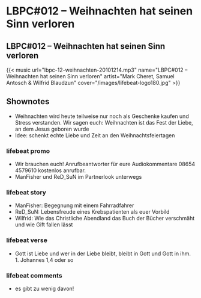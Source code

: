 # LBPC#012 – Weihnachten hat seinen Sinn verloren


## LBPC#012 – Weihnachten hat seinen Sinn verloren

{{< music url="lbpc-12-weihnachten-20101214.mp3" name="LBPC#012 – Weihnachten hat seinen Sinn verloren" artist="Mark Cheret, Samuel Antosch & Wilfrid Blaudzun" cover="/images/lifebeat-logo180.jpg" >}}

## Shownotes

- Weihnachten wird heute teilweise nur noch als Geschenke kaufen und Stress verstanden. Wir sagen euch: Weihnachten ist das Fest der Liebe, an dem Jesus geboren wurde
- Idee: schenkt echte Liebe und Zeit an den Weihnachtsfeiertagen

### lifebeat promo

- Wir brauchen euch! Anrufbeantworter für eure Audiokommentare 08654 4579610 kostenlos anrufbar.
- ManFisher und ReD_SuN im Partnerlook unterwegs

### lifebeat story

- ManFisher: Begegnung mit einem Fahrradfahrer
- ReD_SuN: Lebensfreude eines Krebspatienten als euer Vorbild
- Wilfrid: Wie das Christliche Abendland das Buch der Bücher verschmäht und wie Gift fallen lässt

### lifebeat verse

- Gott ist Liebe und wer in der Liebe bleibt, bleibt in Gott und Gott in ihm. 1. Johannes 1,4 oder so

### lifebeat comments

- es gibt zu wenig davon!

